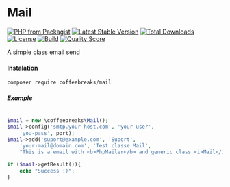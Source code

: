 # Mail

[![PHP from Packagist](https://img.shields.io/packagist/php-v/coffeebreaks/mail.svg?style=flat-square)](https://packagist.org/packages/Guilherme-fagundes/mail)
[![Latest Stable Version](https://poser.pugx.org/coffeebreaks/mail/v/stable)](https://packagist.org/packages/coffeebreaks/mail)
[![Total Downloads](https://poser.pugx.org/coffeebreaks/mail/downloads)](//packagist.org/packages/coffeebreaks/mail)
[![License](https://poser.pugx.org/coffeebreaks/mail/license)](https://packagist.org/packages/coffeebreaks/mail)
[![Build](https://img.shields.io/scrutinizer/build/g/Guilherme-fagundes/mail.svg?style=flat-square)](https://scrutinizer-ci.com/g/Guilherme-fagundes/mail)
[![Quality Score](https://img.shields.io/scrutinizer/g/Guilherme-fagundes/mail.svg?style=flat-square)](https://scrutinizer-ci.com/g/Guilherme-fagundes/mail)

<p>A simple class email send</p>


#### Instalation

```bash
composer require coffeebreaks/mail
```


##### Example

```php

$mail = new \coffeebreaks\Mail();
$mail->config('smtp.your-host.com', 'your-user',
    'you-pass', port);
$mail->add('suport@example.com', 'Suport',
    'your-mail@domain.com', 'Test classe Mail',
    "This is a email with <b>PhpMailer</b> and generic class <i>Mail</i>");

if ($mail->getResult()){
    echo "Success :)";
}

```